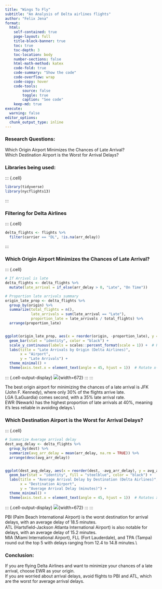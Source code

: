 ```yaml
---
title: "Wings To Fly"
subtitle: "An Analysis of Delta airlines flights"
author: "Felix Jena"
format:
  html:
    self-contained: true
    page-layout: full
    title-block-banner: true
    toc: true
    toc-depth: 3
    toc-location: body
    number-sections: false
    html-math-method: katex
    code-fold: true
    code-summary: "Show the code"
    code-overflow: wrap
    code-copy: hover
    code-tools:
        source: false
        toggle: true
        caption: "See code"
    keep-md: true 
execute: 
  warning: false
editor_options: 
  chunk_output_type: inline
---
```



### Research Questions:
Which Origin Airport Minimizes the Chances of Late Arrival?\
Which Destination Airport is the Worst for Arrival Delays?

### Libraries being used:

::: {.cell}

```{.r .cell-code}
library(tidyverse)
library(nycflights13)
```
:::


### Filtering for Delta Airlines

::: {.cell}

```{.r .cell-code}
delta_flights <- flights %>%
  filter(carrier == "DL", !is.na(arr_delay))
```
:::


### Which Origin Airport Minimizes the Chances of Late Arrival?

::: {.cell}

```{.r .cell-code}
# If Arrival is late
delta_flights <- delta_flights %>%
  mutate(late_arrival = if_else(arr_delay > 0, "Late", "On Time"))

# Proportion late arrivals summary
origin_late_prop <- delta_flights %>%
  group_by(origin) %>%
  summarize(total_flights = n(),
            late_arrivals = sum(late_arrival == "Late"),
            proportion_late = late_arrivals / total_flights) %>%
  arrange(proportion_late)


ggplot(origin_late_prop, aes(x = reorder(origin, -proportion_late), y = proportion_late * 100, fill = origin)) +
  geom_bar(stat = "identity", color = "black") +
  scale_y_continuous(labels = scales::percent_format(scale = 1)) +  # Percentage
  labs(title = "Late Arrivals by Origin (Delta Airlines)",
       x = "Airport",
       y = "Late Arrivals") +
  theme_minimal() +
  theme(axis.text.x = element_text(angle = 45, hjust = 1))  # Rotate x-axis labels
```

::: {.cell-output-display}
![](Wings_to_Fly_files/figure-html/unnamed-chunk-3-1.png){width=672}
:::
:::

The best origin airport for minimizing the chances of a late arrival is JFK (John F. Kennedy), where only 30% of the flights arrive late.\
LGA (LaGuardia) comes second, with a 35% late arrival rate.\
EWR (Newark) has the highest proportion of late arrivals at 40%, meaning it’s less reliable in avoiding delays.\


### Which Destination Airport is the Worst for Arrival Delays?

::: {.cell}

```{.r .cell-code}
# Summarize Average arrival delay
dest_avg_delay <- delta_flights %>%
  group_by(dest) %>%
  summarize(avg_arr_delay = mean(arr_delay, na.rm = TRUE)) %>%
  arrange(desc(avg_arr_delay))


ggplot(dest_avg_delay, aes(x = reorder(dest, -avg_arr_delay), y = avg_arr_delay)) +
  geom_bar(stat = "identity", fill = "steelblue", color = "black") +
  labs(title = "Average Arrival Delay by Destination (Delta Airlines)",
       x = "Destination Airport",
       y = "Average Arrival Delay (minutes)") +
  theme_minimal() +
  theme(axis.text.x = element_text(angle = 45, hjust = 1))  # Rotates x-axis labels
```

::: {.cell-output-display}
![](Wings_to_Fly_files/figure-html/unnamed-chunk-4-1.png){width=672}
:::
:::

PBI (Palm Beach International Airport) is the worst destination for arrival delays, with an average delay of 18.5 minutes.\
ATL (Hartsfield-Jackson Atlanta International Airport) is also notable for delays, with an average delay of 15.2 minutes.\
MIA (Miami International Airport), FLL (Fort Lauderdale), and TPA (Tampa) round out the top 5 with delays ranging from 12.4 to 14.8 minutes.\

### Conclusion:
If you are flying Delta Airlines and want to minimize your chances of a late arrival, choose EWR as your origin.\
If you are worried about arrival delays, avoid flights to PBI and ATL, which are the worst for average arrival delays.


